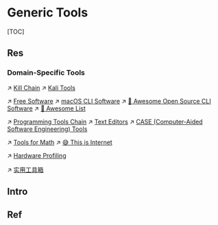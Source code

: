 # Generic Tools

[TOC]



## Res
### Domain-Specific Tools
↗ [Kill Chain](../../CyberSecurity/☠️%20Kill%20Chain/Kill%20Chain.md)
↗ [Kali Tools](../../CyberSecurity/☠️%20Kill%20Chain/🐉%20Kali%20Linux/🤺%20Kali%20Tools/Kali%20Tools.md)

↗ [Free Software](../🥷🏼%20Operating%20System%20(Engineering)/Linux%20(Derived%20From%20UNIX%20Family)/🪓%20Free%20Software/Free%20Software.md)
↗ [macOS CLI Software](../🥷🏼%20Operating%20System%20(Engineering)/Apple/macOS%20(Derived%20From%20UNIX%20Family)/🪓%20macOS%20CLI%20Software/macOS%20CLI%20Software.md)
↗ [📌 Awesome Open Source CLI Software](../../🗺%20CS_Overview/🕶️%20Awesome%20List/📌%20Awesome%20Open%20Source%20CLI%20Software/📌%20Awesome%20Open%20Source%20CLI%20Software.md)
↗ [🤯 Awesome List](../../🗺%20CS_Overview/🕶️%20Awesome%20List/🤯%20Awesome%20List.md)

↗ [Programming Tools Chain](../👩‍💻%20Programming%20Methodology%20and%20Languages/🛠️%20Programming%20Tools%20Chain/Programming%20Tools%20Chain.md)
↗ [Text Editors](../👩‍💻%20Programming%20Methodology%20and%20Languages/🛠️%20Programming%20Tools%20Chain/Text%20Editors/Text%20Editors.md)
↗ [CASE (Computer-Aided Software Engineering) Tools](../../Software%20Engineering/CASE%20(Computer-Aided%20Software%20Engineering)%20Tools/CASE%20(Computer-Aided%20Software%20Engineering)%20Tools.md)

↗ [Tools for Math](../../🧮%20Math%20&%20Theoretical%20Computer%20Science%20(TCS)/Tools%20for%20Math.md)
↗ [😅 This is Internet](../../🗺%20CS_Overview/This%20is%20X/😅%20This%20is%20Internet/😅%20This%20is%20Internet.md)

↗ [Hardware Profiling](../Auxiliary%20Hardware%20&%20Peripherals/Hardware%20Profiling.md)

↗ [实用工具箱](../../🗺%20CS_Overview/CS自学指南（转）/实用工具箱.md)



## Intro



## Ref

